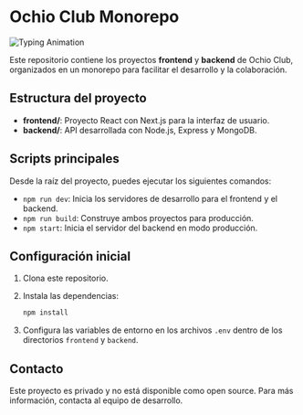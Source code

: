 # Ochio Club Monorepo

![Typing Animation](https://readme-typing-svg.herokuapp.com?font=Fira+Code&size=24&duration=4000&pause=1000&color=F70000&center=true&vCenter=true&width=435&lines=Ochio+Club+Cultura+de+Jaen)

Este repositorio contiene los proyectos **frontend** y **backend** de Ochio Club, organizados en un monorepo para facilitar el desarrollo y la colaboración.

## Estructura del proyecto

- **frontend/**: Proyecto React con Next.js para la interfaz de usuario.
- **backend/**: API desarrollada con Node.js, Express y MongoDB.

## Scripts principales

Desde la raíz del proyecto, puedes ejecutar los siguientes comandos:

- `npm run dev`: Inicia los servidores de desarrollo para el frontend y el backend.
- `npm run build`: Construye ambos proyectos para producción.
- `npm start`: Inicia el servidor del backend en modo producción.

## Configuración inicial

1. Clona este repositorio.
2. Instala las dependencias:

   ```bash
   npm install
   ```

3. Configura las variables de entorno en los archivos `.env` dentro de los directorios `frontend` y `backend`.

## Contacto

Este proyecto es privado y no está disponible como open source. Para más información, contacta al equipo de desarrollo.

